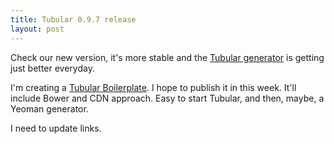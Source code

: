 ```yaml
---
title: Tubular 0.9.7 release
layout: post
---
```


Check our new version, it's more stable and the [Tubular generator](http://unosquare.github.io/tubular/) is getting just better everyday. 

I'm creating a [Tubular Boilerplate](https://github.com/unosquare/tubular-boilerplate). I hope to publish it in this week. It'll include Bower and CDN approach. Easy to start Tubular, and then, maybe, a Yeoman generator.

I need to update links.